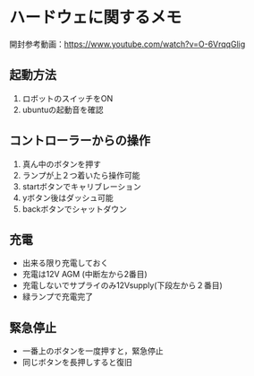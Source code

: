 # ハードウェに関するメモ

開封参考動画：https://www.youtube.com/watch?v=O-6VrqqGlig

## 起動方法
1. ロボットのスイッチをON
1. ubuntuの起動音を確認

## コントローラーからの操作
1. 真ん中のボタンを押す
1. ランプが上２つ着いたら操作可能
1. startボタンでキャリブレーション
1. yボタン後はダッシュ可能
1. backボタンでシャットダウン

## 充電
- 出来る限り充電しておく
- 充電は12V AGM (中断左から2番目)
- 充電しないでサプライのみ12Vsupply(下段左から２番目)
- 緑ランプで充電完了

## 緊急停止
- 一番上のボタンを一度押すと，緊急停止
- 同じボタンを長押しすると復旧
